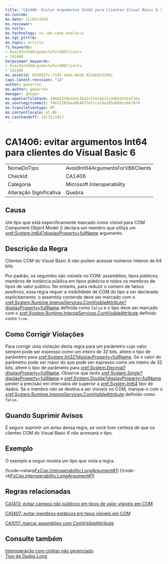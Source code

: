 ```yaml
---
title: 'CA1406: Evitar argumentos Int64 para clientes Visual Basic 6 | Microsoft Docs'
ms.custom: 
ms.date: 11/04/2016
ms.reviewer: 
ms.suite: 
ms.technology: vs-ide-code-analysis
ms.tgt_pltfrm: 
ms.topic: article
f1_keywords:
- AvoidInt64ArgumentsForVB6Clients
- CA1406
helpviewer_keywords:
- AvoidInt64ArgumentsForVB6Clients
- CA1406
ms.assetid: d5d0d3fc-f105-43da-be5b-923ab023309c
caps.latest.revision: "14"
author: gewarren
ms.author: gewarren
manager: ghogen
ms.openlocfilehash: 10b02338b16dc3bd1c67e3ab11cdd02d3d1ef1be
ms.sourcegitcommit: f40311056ea0b4677efcca74a285dbb0ce0e7974
ms.translationtype: MT
ms.contentlocale: pt-BR
ms.lasthandoff: 10/31/2017
---
```

# <a name="ca1406-avoid-int64-arguments-for-visual-basic-6-clients"></a>CA1406: evitar argumentos Int64 para clientes do Visual Basic 6
|||  
|-|-|  
|NomeDoTipo|AvoidInt64ArgumentsForVB6Clients|  
|CheckId|CA1406|  
|Categoria|Microsoft.Interoperability|  
|Alteração Significativa|Quebra|  
  
## <a name="cause"></a>Causa  
 Um tipo que está especificamente marcado como visível para COM Component Object Model () declara um membro que utiliza um <xref:System.Int64?displayProperty=fullName> argumento.  
  
## <a name="rule-description"></a>Descrição da Regra  
 Clientes COM do Visual Basic 6 não podem acessar números inteiros de 64 bits.  
  
 Por padrão, os seguintes são visíveis no COM: assemblies, tipos públicos, membros de instância pública em tipos públicos e todos os membros de tipos de valor público. No entanto, para reduzir o número de falsos positivos, essa regra requer a visibilidade de COM do tipo a ser declarado explicitamente; o assembly contendo deve ser marcado com o <xref:System.Runtime.InteropServices.ComVisibleAttribute?displayProperty=fullName> definida como `false` e o tipo deve ser marcado com o <xref:System.Runtime.InteropServices.ComVisibleAttribute> definido como `true`.  
  
## <a name="how-to-fix-violations"></a>Como Corrigir Violações  
 Para corrigir uma violação desta regra para um parâmetro cujo valor sempre pode ser expresso como um inteiro de 32 bits, altere o tipo de parâmetro para <xref:System.Int32?displayProperty=fullName>. Se o valor do parâmetro pode ser maior do que pode ser expresso como um inteiro de 32 bits, altere o tipo de parâmetro para <xref:System.Decimal?displayProperty=fullName>. Observe que tanto <xref:System.Single?displayProperty=fullName> e <xref:System.Double?displayProperty=fullName> perder a precisão em intervalos de superior a <xref:System.Int64> tipo de dados. Se o membro não se destina a ser visíveis no COM, marque-o com o <xref:System.Runtime.InteropServices.ComVisibleAttribute> definido como `false`.  
  
## <a name="when-to-suppress-warnings"></a>Quando Suprimir Avisos  
 É seguro suprimir um aviso dessa regra, se você tiver certeza de que os clientes COM do Visual Basic 6 não acessará o tipo.  
  
## <a name="example"></a>Exemplo  
 O exemplo a seguir mostra um tipo que viola a regra.  
  
 [!code-csharp[FxCop.Interoperability.LongArgument#1](../code-quality/codesnippet/CSharp/ca1406-avoid-int64-arguments-for-visual-basic-6-clients_1.cs)]
 [!code-vb[FxCop.Interoperability.LongArgument#1](../code-quality/codesnippet/VisualBasic/ca1406-avoid-int64-arguments-for-visual-basic-6-clients_1.vb)]  
  
## <a name="related-rules"></a>Regras relacionadas  
 [CA1413: evitar campos não públicos em tipos de valor visíveis em COM](../code-quality/ca1413-avoid-non-public-fields-in-com-visible-value-types.md)  
  
 [CA1407: evitar membros estáticos em tipos visíveis em COM](../code-quality/ca1407-avoid-static-members-in-com-visible-types.md)  
  
 [CA1017: marcar assemblies com ComVisibleAttribute](../code-quality/ca1017-mark-assemblies-with-comvisibleattribute.md)  
  
## <a name="see-also"></a>Consulte também  
 [Interoperação com código não gerenciado](/dotnet/framework/interop/index)   
 [Tipo de Dados Long](/dotnet/visual-basic/language-reference/data-types/long-data-type)